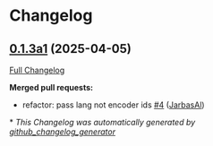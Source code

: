 # Changelog

## [0.1.3a1](https://github.com/TigreGotico/ovos-stt-plugin-whisper/tree/0.1.3a1) (2025-04-05)

[Full Changelog](https://github.com/TigreGotico/ovos-stt-plugin-whisper/compare/0.1.2...0.1.3a1)

**Merged pull requests:**

- refactor: pass lang not encoder ids [\#4](https://github.com/TigreGotico/ovos-stt-plugin-whisper/pull/4) ([JarbasAl](https://github.com/JarbasAl))



\* *This Changelog was automatically generated by [github_changelog_generator](https://github.com/github-changelog-generator/github-changelog-generator)*
